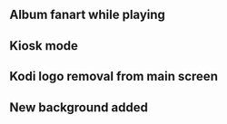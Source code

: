 Album fanart while playing
--------------------------


Kiosk mode
----------


Kodi logo removal from main screen
----------------------------------


New background added
--------------------

